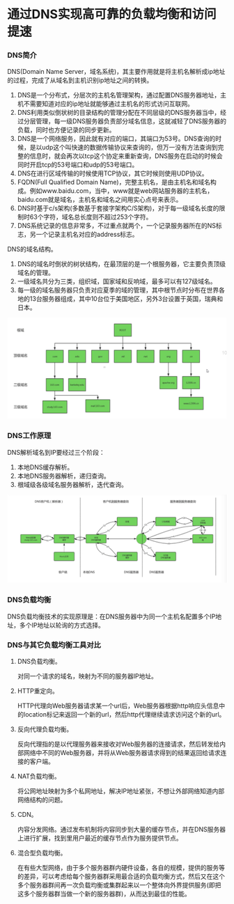 # 通过DNS实现高可靠的负载均衡和访问提速

### DNS简介

DNS(Domain Name Server，域名系统)，其主要作用就是将主机名解析成ip地址的过程，完成了从域名到主机识别ip地址之间的转换。

1. DNS是一个分布式，分层次的主机名管理架构，通过配置DNS服务器地址，主机不需要知道对应的ip地址就能够通过主机名的形式访问互联网。
2. DNS利用类似倒状树的目录结构的管理分配在不同层级的DNS服务器当中，经过分层管理，每一级DNS服务器负责部分域名信息，这就减轻了DNS服务器的负载，同时也方便记录的同步更新。
3. DNS是一个网络服务，因此就有对应的端口，其端口为53号。DNS查询的时候，是以udp这个叫快速的数据传输协议来查询的，但万一没有方法查询到完整的信息时，就会再次以tcp这个协定来重新查询，DNS服务在启动的时候会同时开启tcp的53号端口和udp的53号端口。
4. DNS在进行区域传输的时候使用TCP协议，其它时候则使用UDP协议。
5. FQDN(Full Qualified Domain Name)，完整主机名，是由主机名和域名构成。例如www.baidu.com，当中，www就是web网站服务器的主机名，baidu.com就是域名，主机名和域名之间用实心点号来表示。
6. DNS时基于c/s架构(多数基于套接字架构C/S架构)，对于每一级域名长度的限制时63个字符，域名总长度则不超过253个字符。
7. DNS系统记录的信息非常多，不过重点就两个，一个记录服务器所在的NS标志，另一个记录主机名对应的address标志。

DNS的域名结构。

1. DNS的域名时倒状的树状结构，在最顶层的是一个根服务器，它主要负责顶级域名的管理。
2. 一级域名共分为三类，组织域，国家域和反响域，最多可以有127级域名。
3. 每一级的域名服务器只负责对应夏季的域的管理，其中根节点时分布在世界各地的13台服务器组成，其中10台位于美国地区，另外3台设置于英国，瑞典和日本。

![image-20190630165459995](assets/image-20190630165459995.png)



### DNS工作原理

DNS解析域名到IP要经过三个阶段：

1. 本地DNS缓存解析。
2. 本地DNS服务器解析，递归查询。
3. 根域级各级域名服务器解析，迭代查询。

![image-20190630165745230](assets/image-20190630165745230.png)

### DNS负载均衡

DNS负载均衡技术的实现原理是：在DNS服务器中为同一个主机名配置多个IP地址，多个IP地址以轮询的方式选择。

### DNS与其它负载均衡工具对比

1. DNS负载均衡。

   对同一个请求的域名，映射为不同的服务器IP地址。

2. HTTP重定向。

   HTTP代理向Web服务器请求某一个url后，Web服务器根据http响应头信息中的location标记来返回一个新的url，然后http代理继续请求访问这个新的url。

3. 反向代理负载均衡。

   反向代理指的是以代理服务器来接收对Web服务器的连接请求，然后转发给内部网络中不同的Web服务器，并将从Web服务器请求得到的结果返回给请求连接的客户端。

4. NAT负载均衡。

   将公网地址映射为多个私网地址，解决IP地址紧张，不想让外部网络知道内部网络结构的问题。

5. CDN。

   内容分发网络。通过发布机制将内容同步到大量的缓存节点，并在DNS服务器上进行扩展，找到里用户最近的缓存节点作为服务提供节点。

6. 混合型负载均衡。

   在有些大型网络，由于多个服务器群内硬件设备，各自的规模，提供的服务等的差异，可以考虑给每个服务器群采用最合适的负载均衡方式，然后又在这个多个服务器群间再一次负载均衡或集群起来以一个整体向外界提供服务(即把这多个服务器群当做一个新的服务器群)，从而达到最佳的性能。